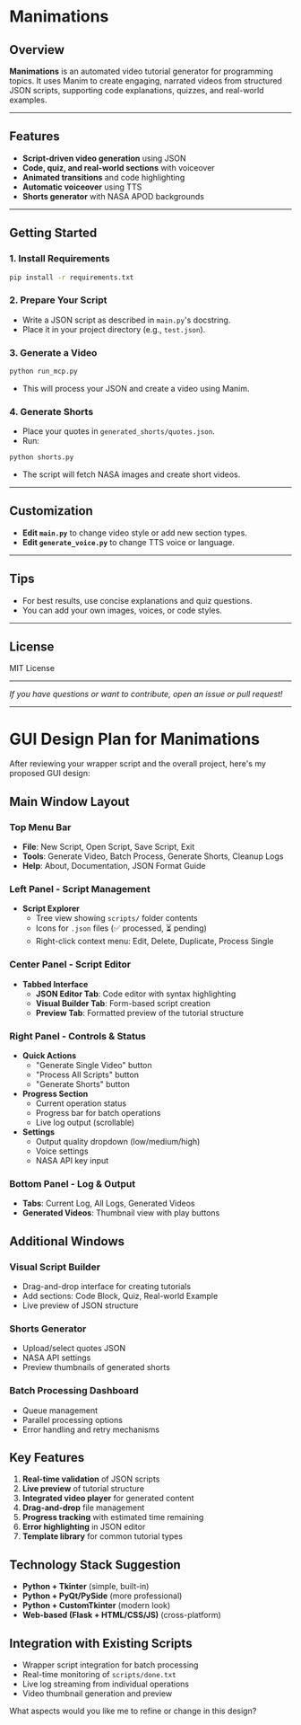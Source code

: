 # Manimations

## Overview
**Manimations** is an automated video tutorial generator for programming topics. It uses Manim to create engaging, narrated videos from structured JSON scripts, supporting code explanations, quizzes, and real-world examples.

---

## Features
- **Script-driven video generation** using JSON
- **Code, quiz, and real-world sections** with voiceover
- **Animated transitions** and code highlighting
- **Automatic voiceover** using TTS
- **Shorts generator** with NASA APOD backgrounds

---

## Getting Started

### 1. Install Requirements

```sh
pip install -r requirements.txt
```

### 2. Prepare Your Script

- Write a JSON script as described in `main.py`'s docstring.
- Place it in your project directory (e.g., `test.json`).

### 3. Generate a Video

```sh
python run_mcp.py
```

- This will process your JSON and create a video using Manim.

### 4. Generate Shorts

- Place your quotes in `generated_shorts/quotes.json`.
- Run:

```sh
python shorts.py
```

- The script will fetch NASA images and create short videos.

---

## Customization

- **Edit `main.py`** to change video style or add new section types.
- **Edit `generate_voice.py`** to change TTS voice or language.

---

## Tips

- For best results, use concise explanations and quiz questions.
- You can add your own images, voices, or code styles.

---

## License

MIT License

---

*If you have questions or want to contribute, open an issue or pull request!*

---

# GUI Design Plan for Manimations

After reviewing your wrapper script and the overall project, here's my proposed GUI design:

## **Main Window Layout**

### **Top Menu Bar**
- **File**: New Script, Open Script, Save Script, Exit
- **Tools**: Generate Video, Batch Process, Generate Shorts, Cleanup Logs
- **Help**: About, Documentation, JSON Format Guide

### **Left Panel - Script Management**
- **Script Explorer**
  - Tree view showing `scripts/` folder contents
  - Icons for `.json` files (✅ processed, ⏳ pending)
  - Right-click context menu: Edit, Delete, Duplicate, Process Single

### **Center Panel - Script Editor**
- **Tabbed Interface**
  - **JSON Editor Tab**: Code editor with syntax highlighting
  - **Visual Builder Tab**: Form-based script creation
  - **Preview Tab**: Formatted preview of the tutorial structure

### **Right Panel - Controls & Status**
- **Quick Actions**
  - "Generate Single Video" button
  - "Process All Scripts" button  
  - "Generate Shorts" button
- **Progress Section**
  - Current operation status
  - Progress bar for batch operations
  - Live log output (scrollable)
- **Settings**
  - Output quality dropdown (low/medium/high)
  - Voice settings
  - NASA API key input

### **Bottom Panel - Log & Output**
- **Tabs**: Current Log, All Logs, Generated Videos
- **Generated Videos**: Thumbnail view with play buttons

## **Additional Windows**

### **Visual Script Builder**
- Drag-and-drop interface for creating tutorials
- Add sections: Code Block, Quiz, Real-world Example
- Live preview of JSON structure

### **Shorts Generator**
- Upload/select quotes JSON
- NASA API settings
- Preview thumbnails of generated shorts

### **Batch Processing Dashboard**
- Queue management
- Parallel processing options
- Error handling and retry mechanisms

## **Key Features**
1. **Real-time validation** of JSON scripts
2. **Live preview** of tutorial structure
3. **Integrated video player** for generated content
4. **Drag-and-drop** file management
5. **Progress tracking** with estimated time remaining
6. **Error highlighting** in JSON editor
7. **Template library** for common tutorial types

## **Technology Stack Suggestion**
- **Python + Tkinter** (simple, built-in)
- **Python + PyQt/PySide** (more professional)
- **Python + CustomTkinter** (modern look)
- **Web-based (Flask + HTML/CSS/JS)** (cross-platform)

## **Integration with Existing Scripts**
- Wrapper script integration for batch processing
- Real-time monitoring of `scripts/done.txt`
- Live log streaming from individual operations
- Video thumbnail generation and preview

What aspects would you like me to refine or change in this design?